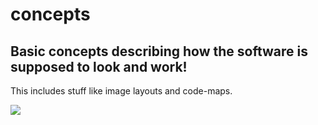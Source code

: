 # concepts

## Basic concepts describing how the software is supposed to look and work!

This includes stuff like image layouts and code-maps.

![](https://i.imgur.com/YBeWCEE.jpg)

